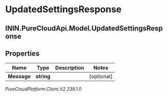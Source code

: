 # UpdatedSettingsResponse

## ININ.PureCloudApi.Model.UpdatedSettingsResponse

## Properties

|Name | Type | Description | Notes|
|------------ | ------------- | ------------- | -------------|
| **Message** | **string** |  | [optional] |



_PureCloudPlatform.Client.V2 239.1.0_
